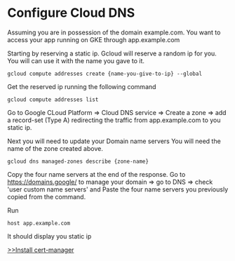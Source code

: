 # Configure Cloud DNS

Assuming you are in possession of the domain example.com.
You want to access your app running on GKE through app.example.com

Starting by reserving a static ip. Gcloud will reserve a random ip for you. You will can use it with the name you gave to it.
```
gcloud compute addresses create {name-you-give-to-ip} --global
```

Get the reserved ip running the following command
```
gcloud compute addresses list
```
Go to Google CLoud Platform => Cloud DNS service => Create a zone => add a record-set (Type A) redirecting the traffic from app.example.com to you static ip.

Next you will need to update your Domain name servers
You will need the name of the zone created above.
```
gcloud dns managed-zones describe {zone-name}
```

Copy the four name servers at the end of the response.
Go to https://domains.google/ to manage your domain => go to DNS => check 'user custom name servers' and Paste the four name servers you previously copied from the command.

Run

```
host app.example.com
```
It should display you static ip

[>>Install cert-manager](sampleapp.md)
